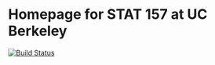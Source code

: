 # Homepage for STAT 157 at UC Berkeley


[![Build Status](http://ci.d2l.ai/job/berkeley-stat-157/job/master/badge/icon)](http://ci.d2l.ai/job/berkeley-stat-157/job/master/)
